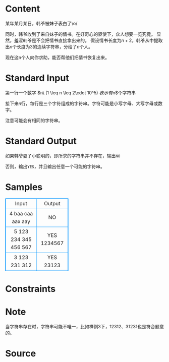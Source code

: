 
# Content

某年某月某日，韩爷被妹子表白了\o/

同时，韩爷收到了来自妹子的情书。在好奇心的驱使下，众人想要一览究竟。
显然，羞涩韩爷是不会把情书直接拿出来的。
假设情书长度为$n+2$，韩爷从中提取出$n$个长度为3的连续字符串，分给了$n$个人。

现在这n个人向你求助，能否帮他们把情书恢复出来。

# Standard Input

第一行一个数字 $n\ (1 \leq n \leq 2\cdot 10^5) $表示有$n$个字符串

接下来$n$行，每行是三个字符组成的字符串。字符可能是小写字母、大写字母或数字。

注意可能会有相同的字符串。

# Standard Output

如果韩爷耍了小聪明的，即所求的字符串并不存在，输出`NO`

否则，输出`YES`，并且输出任意一个可能的字符串。

# Samples

<style>
        table,table tr th, table tr td { border:1px solid #0094ff; }
        table { width: 200px; min-height: 25px; line-height: 25px; text-align: center; border-collapse: collapse;}   
    </style>
<table>
	<tr>
		<td>Input</td>
		<td>Output</td>
	</tr>
<tr><td>4
baa
caa
aax
aay</td><td>NO</td></tr><tr><td>5
123
234
345
456
567</td><td>YES
1234567</td></tr><tr><td>3
123
231
312</td><td>YES
23123</td></tr></table>


# Constraints



# Note

当字符串存在时，字符串可能不唯一，比如样例3下，12312、31231也是符合题意的。

# Source


